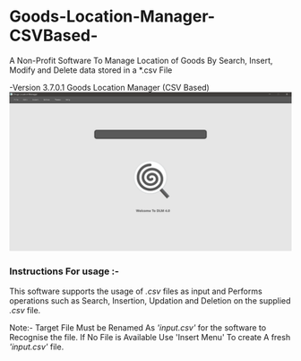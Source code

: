 # Goods-Location-Manager-CSVBased-
A Non-Profit Software To Manage Location of Goods By Search, Insert, Modify and Delete data stored in a *.csv File

-Version 3.7.0.1
Goods Location Manager (CSV Based)
![Homepage](snap.png)
### Instructions For usage :-
This software supports the usage of *.csv* files as input and Performs operations such as Search, Insertion, Updation and Deletion on the supplied *.csv* file.

Note:- Target File Must be Renamed As *'input.csv'* for the software to Recognise the file.
If No File is Available Use 'Insert Menu' To create A fresh *'input.csv'* file.
